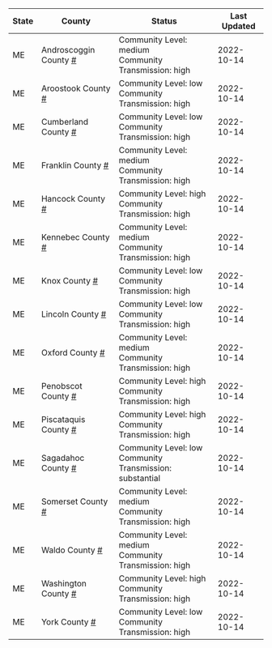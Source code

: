 State | County | Status | Last Updated
--- | --- | --- | --- 
ME | Androscoggin County <a href="#androscoggin_county">#</a> | <a name="androscoggin_county"></a>Community Level: medium<br/>Community Transmission: high | 2022-10-14
ME | Aroostook County <a href="#aroostook_county">#</a> | <a name="aroostook_county"></a>Community Level: low<br/>Community Transmission: high | 2022-10-14
ME | Cumberland County <a href="#cumberland_county">#</a> | <a name="cumberland_county"></a>Community Level: low<br/>Community Transmission: high | 2022-10-14
ME | Franklin County <a href="#franklin_county">#</a> | <a name="franklin_county"></a>Community Level: medium<br/>Community Transmission: high | 2022-10-14
ME | Hancock County <a href="#hancock_county">#</a> | <a name="hancock_county"></a>Community Level: high<br/>Community Transmission: high | 2022-10-14
ME | Kennebec County <a href="#kennebec_county">#</a> | <a name="kennebec_county"></a>Community Level: medium<br/>Community Transmission: high | 2022-10-14
ME | Knox County <a href="#knox_county">#</a> | <a name="knox_county"></a>Community Level: low<br/>Community Transmission: high | 2022-10-14
ME | Lincoln County <a href="#lincoln_county">#</a> | <a name="lincoln_county"></a>Community Level: low<br/>Community Transmission: high | 2022-10-14
ME | Oxford County <a href="#oxford_county">#</a> | <a name="oxford_county"></a>Community Level: medium<br/>Community Transmission: high | 2022-10-14
ME | Penobscot County <a href="#penobscot_county">#</a> | <a name="penobscot_county"></a>Community Level: high<br/>Community Transmission: high | 2022-10-14
ME | Piscataquis County <a href="#piscataquis_county">#</a> | <a name="piscataquis_county"></a>Community Level: high<br/>Community Transmission: high | 2022-10-14
ME | Sagadahoc County <a href="#sagadahoc_county">#</a> | <a name="sagadahoc_county"></a>Community Level: low<br/>Community Transmission: substantial | 2022-10-14
ME | Somerset County <a href="#somerset_county">#</a> | <a name="somerset_county"></a>Community Level: medium<br/>Community Transmission: high | 2022-10-14
ME | Waldo County <a href="#waldo_county">#</a> | <a name="waldo_county"></a>Community Level: medium<br/>Community Transmission: high | 2022-10-14
ME | Washington County <a href="#washington_county">#</a> | <a name="washington_county"></a>Community Level: high<br/>Community Transmission: high | 2022-10-14
ME | York County <a href="#york_county">#</a> | <a name="york_county"></a>Community Level: low<br/>Community Transmission: high | 2022-10-14
